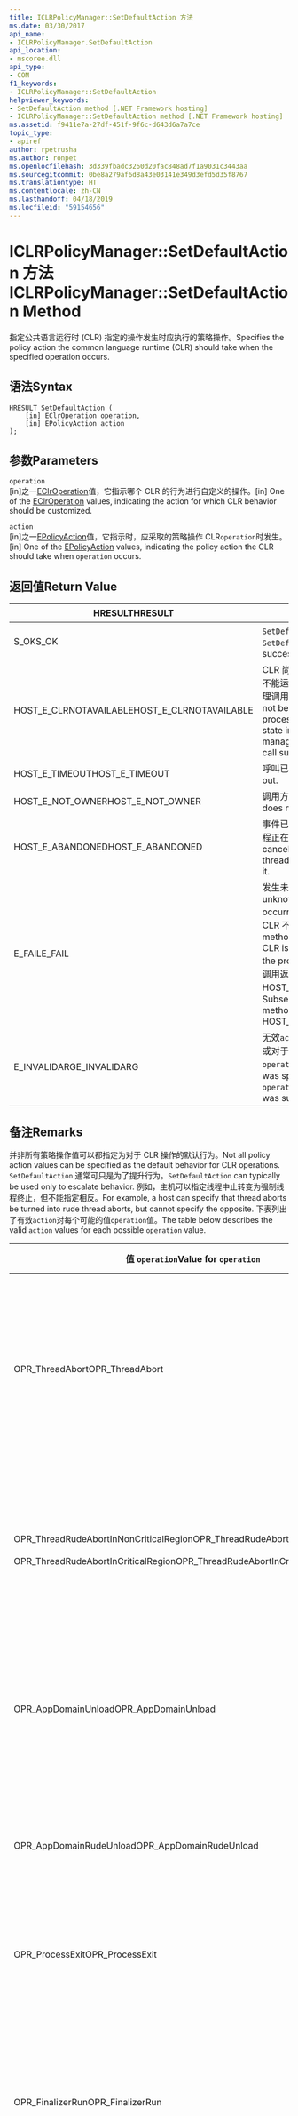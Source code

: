 ```yaml
---
title: ICLRPolicyManager::SetDefaultAction 方法
ms.date: 03/30/2017
api_name:
- ICLRPolicyManager.SetDefaultAction
api_location:
- mscoree.dll
api_type:
- COM
f1_keywords:
- ICLRPolicyManager::SetDefaultAction
helpviewer_keywords:
- SetDefaultAction method [.NET Framework hosting]
- ICLRPolicyManager::SetDefaultAction method [.NET Framework hosting]
ms.assetid: f9411e7a-27df-451f-9f6c-d643d6a7a7ce
topic_type:
- apiref
author: rpetrusha
ms.author: ronpet
ms.openlocfilehash: 3d339fbadc3260d20fac848ad7f1a9031c3443aa
ms.sourcegitcommit: 0be8a279af6d8a43e03141e349d3efd5d35f8767
ms.translationtype: HT
ms.contentlocale: zh-CN
ms.lasthandoff: 04/18/2019
ms.locfileid: "59154656"
---
```

# <a name="iclrpolicymanagersetdefaultaction-method"></a><span data-ttu-id="ddabd-102">ICLRPolicyManager::SetDefaultAction 方法</span><span class="sxs-lookup"><span data-stu-id="ddabd-102">ICLRPolicyManager::SetDefaultAction Method</span></span>
<span data-ttu-id="ddabd-103">指定公共语言运行时 (CLR) 指定的操作发生时应执行的策略操作。</span><span class="sxs-lookup"><span data-stu-id="ddabd-103">Specifies the policy action the common language runtime (CLR) should take when the specified operation occurs.</span></span>  
  
## <a name="syntax"></a><span data-ttu-id="ddabd-104">语法</span><span class="sxs-lookup"><span data-stu-id="ddabd-104">Syntax</span></span>  
  
```  
HRESULT SetDefaultAction (  
    [in] EClrOperation operation,  
    [in] EPolicyAction action  
);  
```  
  
## <a name="parameters"></a><span data-ttu-id="ddabd-105">参数</span><span class="sxs-lookup"><span data-stu-id="ddabd-105">Parameters</span></span>  
 `operation`  
 <span data-ttu-id="ddabd-106">[in]之一[EClrOperation](../../../../docs/framework/unmanaged-api/hosting/eclroperation-enumeration.md)值，它指示哪个 CLR 的行为进行自定义的操作。</span><span class="sxs-lookup"><span data-stu-id="ddabd-106">[in] One of the [EClrOperation](../../../../docs/framework/unmanaged-api/hosting/eclroperation-enumeration.md) values, indicating the action for which CLR behavior should be customized.</span></span>  
  
 `action`  
 <span data-ttu-id="ddabd-107">[in]之一[EPolicyAction](../../../../docs/framework/unmanaged-api/hosting/epolicyaction-enumeration.md)值，它指示时，应采取的策略操作 CLR`operation`时发生。</span><span class="sxs-lookup"><span data-stu-id="ddabd-107">[in] One of the [EPolicyAction](../../../../docs/framework/unmanaged-api/hosting/epolicyaction-enumeration.md) values, indicating the policy action the CLR should take when `operation` occurs.</span></span>  
  
## <a name="return-value"></a><span data-ttu-id="ddabd-108">返回值</span><span class="sxs-lookup"><span data-stu-id="ddabd-108">Return Value</span></span>  
  
|<span data-ttu-id="ddabd-109">HRESULT</span><span class="sxs-lookup"><span data-stu-id="ddabd-109">HRESULT</span></span>|<span data-ttu-id="ddabd-110">描述</span><span class="sxs-lookup"><span data-stu-id="ddabd-110">Description</span></span>|  
|-------------|-----------------|  
|<span data-ttu-id="ddabd-111">S_OK</span><span class="sxs-lookup"><span data-stu-id="ddabd-111">S_OK</span></span>|<span data-ttu-id="ddabd-112">`SetDefaultAction` 已成功返回。</span><span class="sxs-lookup"><span data-stu-id="ddabd-112">`SetDefaultAction` returned successfully.</span></span>|  
|<span data-ttu-id="ddabd-113">HOST_E_CLRNOTAVAILABLE</span><span class="sxs-lookup"><span data-stu-id="ddabd-113">HOST_E_CLRNOTAVAILABLE</span></span>|<span data-ttu-id="ddabd-114">CLR 尚未加载到进程中，或处于不能运行托管的代码或已成功处理调用的状态。</span><span class="sxs-lookup"><span data-stu-id="ddabd-114">The CLR has not been loaded into a process, or the CLR is in a state in which it cannot run managed code or process the call successfully.</span></span>|  
|<span data-ttu-id="ddabd-115">HOST_E_TIMEOUT</span><span class="sxs-lookup"><span data-stu-id="ddabd-115">HOST_E_TIMEOUT</span></span>|<span data-ttu-id="ddabd-116">呼叫已超时。</span><span class="sxs-lookup"><span data-stu-id="ddabd-116">The call timed out.</span></span>|  
|<span data-ttu-id="ddabd-117">HOST_E_NOT_OWNER</span><span class="sxs-lookup"><span data-stu-id="ddabd-117">HOST_E_NOT_OWNER</span></span>|<span data-ttu-id="ddabd-118">调用方不拥有该锁。</span><span class="sxs-lookup"><span data-stu-id="ddabd-118">The caller does not own the lock.</span></span>|  
|<span data-ttu-id="ddabd-119">HOST_E_ABANDONED</span><span class="sxs-lookup"><span data-stu-id="ddabd-119">HOST_E_ABANDONED</span></span>|<span data-ttu-id="ddabd-120">事件已取消时被阻塞的线程或纤程正在等待它。</span><span class="sxs-lookup"><span data-stu-id="ddabd-120">An event was canceled while a blocked thread or fiber was waiting on it.</span></span>|  
|<span data-ttu-id="ddabd-121">E_FAIL</span><span class="sxs-lookup"><span data-stu-id="ddabd-121">E_FAIL</span></span>|<span data-ttu-id="ddabd-122">发生未知的灾难性故障。</span><span class="sxs-lookup"><span data-stu-id="ddabd-122">An unknown catastrophic failure occurred.</span></span> <span data-ttu-id="ddabd-123">方法返回 E_FAIL 后，CLR 不再在进程中使用。</span><span class="sxs-lookup"><span data-stu-id="ddabd-123">After a method returns E_FAIL, the CLR is no longer usable within the process.</span></span> <span data-ttu-id="ddabd-124">对托管方法的后续调用返回 HOST_E_CLRNOTAVAILABLE。</span><span class="sxs-lookup"><span data-stu-id="ddabd-124">Subsequent calls to hosting methods return HOST_E_CLRNOTAVAILABLE.</span></span>|  
|<span data-ttu-id="ddabd-125">E_INVALIDARG</span><span class="sxs-lookup"><span data-stu-id="ddabd-125">E_INVALIDARG</span></span>|<span data-ttu-id="ddabd-126">无效`action`为指定`operation`，或对于提供的值无效`operation`。</span><span class="sxs-lookup"><span data-stu-id="ddabd-126">An invalid `action` was specified for the `operation`, or an invalid value was supplied for `operation`.</span></span>|  
  
## <a name="remarks"></a><span data-ttu-id="ddabd-127">备注</span><span class="sxs-lookup"><span data-stu-id="ddabd-127">Remarks</span></span>  
 <span data-ttu-id="ddabd-128">并非所有策略操作值可以都指定为对于 CLR 操作的默认行为。</span><span class="sxs-lookup"><span data-stu-id="ddabd-128">Not all policy action values can be specified as the default behavior for CLR operations.</span></span> <span data-ttu-id="ddabd-129">`SetDefaultAction` 通常可只是为了提升行为。</span><span class="sxs-lookup"><span data-stu-id="ddabd-129">`SetDefaultAction` can typically be used only to escalate behavior.</span></span> <span data-ttu-id="ddabd-130">例如，主机可以指定线程中止转变为强制线程终止，但不能指定相反。</span><span class="sxs-lookup"><span data-stu-id="ddabd-130">For example, a host can specify that thread aborts be turned into rude thread aborts, but cannot specify the opposite.</span></span> <span data-ttu-id="ddabd-131">下表列出了有效`action`对每个可能的值`operation`值。</span><span class="sxs-lookup"><span data-stu-id="ddabd-131">The table below describes the valid `action` values for each possible `operation` value.</span></span>  
  
|<span data-ttu-id="ddabd-132">值 `operation`</span><span class="sxs-lookup"><span data-stu-id="ddabd-132">Value for `operation`</span></span>|<span data-ttu-id="ddabd-133">有效值 `action`</span><span class="sxs-lookup"><span data-stu-id="ddabd-133">Valid values for `action`</span></span>|  
|---------------------------|-------------------------------|  
|<span data-ttu-id="ddabd-134">OPR_ThreadAbort</span><span class="sxs-lookup"><span data-stu-id="ddabd-134">OPR_ThreadAbort</span></span>|<span data-ttu-id="ddabd-135">-   eAbortThread</span><span class="sxs-lookup"><span data-stu-id="ddabd-135">-   eAbortThread</span></span><br /><span data-ttu-id="ddabd-136">-   eRudeAbortThread</span><span class="sxs-lookup"><span data-stu-id="ddabd-136">-   eRudeAbortThread</span></span><br /><span data-ttu-id="ddabd-137">-   eUnloadAppDomain</span><span class="sxs-lookup"><span data-stu-id="ddabd-137">-   eUnloadAppDomain</span></span><br /><span data-ttu-id="ddabd-138">-   eRudeUnloadAppDomain</span><span class="sxs-lookup"><span data-stu-id="ddabd-138">-   eRudeUnloadAppDomain</span></span><br /><span data-ttu-id="ddabd-139">-   eExitProcess</span><span class="sxs-lookup"><span data-stu-id="ddabd-139">-   eExitProcess</span></span><br /><span data-ttu-id="ddabd-140">-   eFastExitProcess</span><span class="sxs-lookup"><span data-stu-id="ddabd-140">-   eFastExitProcess</span></span><br /><span data-ttu-id="ddabd-141">-   eRudeExitProcess</span><span class="sxs-lookup"><span data-stu-id="ddabd-141">-   eRudeExitProcess</span></span><br /><span data-ttu-id="ddabd-142">-   eDisableRuntime</span><span class="sxs-lookup"><span data-stu-id="ddabd-142">-   eDisableRuntime</span></span>|  
|<span data-ttu-id="ddabd-143">OPR_ThreadRudeAbortInNonCriticalRegion</span><span class="sxs-lookup"><span data-stu-id="ddabd-143">OPR_ThreadRudeAbortInNonCriticalRegion</span></span><br /><br /> <span data-ttu-id="ddabd-144">OPR_ThreadRudeAbortInCriticalRegion</span><span class="sxs-lookup"><span data-stu-id="ddabd-144">OPR_ThreadRudeAbortInCriticalRegion</span></span>|<span data-ttu-id="ddabd-145">-   eRudeAbortThread</span><span class="sxs-lookup"><span data-stu-id="ddabd-145">-   eRudeAbortThread</span></span><br /><span data-ttu-id="ddabd-146">-   eUnloadAppDomain</span><span class="sxs-lookup"><span data-stu-id="ddabd-146">-   eUnloadAppDomain</span></span><br /><span data-ttu-id="ddabd-147">-   eRudeUnloadAppDomain</span><span class="sxs-lookup"><span data-stu-id="ddabd-147">-   eRudeUnloadAppDomain</span></span><br /><span data-ttu-id="ddabd-148">-   eExitProcess</span><span class="sxs-lookup"><span data-stu-id="ddabd-148">-   eExitProcess</span></span><br /><span data-ttu-id="ddabd-149">-   eFastExitProcess</span><span class="sxs-lookup"><span data-stu-id="ddabd-149">-   eFastExitProcess</span></span><br /><span data-ttu-id="ddabd-150">-   eRudeExitProcess</span><span class="sxs-lookup"><span data-stu-id="ddabd-150">-   eRudeExitProcess</span></span><br /><span data-ttu-id="ddabd-151">-   eDisableRuntime</span><span class="sxs-lookup"><span data-stu-id="ddabd-151">-   eDisableRuntime</span></span>|  
|<span data-ttu-id="ddabd-152">OPR_AppDomainUnload</span><span class="sxs-lookup"><span data-stu-id="ddabd-152">OPR_AppDomainUnload</span></span>|<span data-ttu-id="ddabd-153">-   eUnloadAppDomain</span><span class="sxs-lookup"><span data-stu-id="ddabd-153">-   eUnloadAppDomain</span></span><br /><span data-ttu-id="ddabd-154">-   eRudeUnloadAppDomain</span><span class="sxs-lookup"><span data-stu-id="ddabd-154">-   eRudeUnloadAppDomain</span></span><br /><span data-ttu-id="ddabd-155">-   eExitProcess</span><span class="sxs-lookup"><span data-stu-id="ddabd-155">-   eExitProcess</span></span><br /><span data-ttu-id="ddabd-156">-   eFastExitProcess</span><span class="sxs-lookup"><span data-stu-id="ddabd-156">-   eFastExitProcess</span></span><br /><span data-ttu-id="ddabd-157">-   eRudeExitProcess</span><span class="sxs-lookup"><span data-stu-id="ddabd-157">-   eRudeExitProcess</span></span><br /><span data-ttu-id="ddabd-158">-   eDisableRuntime</span><span class="sxs-lookup"><span data-stu-id="ddabd-158">-   eDisableRuntime</span></span>|  
|<span data-ttu-id="ddabd-159">OPR_AppDomainRudeUnload</span><span class="sxs-lookup"><span data-stu-id="ddabd-159">OPR_AppDomainRudeUnload</span></span>|<span data-ttu-id="ddabd-160">-   eRudeUnloadAppDomain</span><span class="sxs-lookup"><span data-stu-id="ddabd-160">-   eRudeUnloadAppDomain</span></span><br /><span data-ttu-id="ddabd-161">-   eExitProcess</span><span class="sxs-lookup"><span data-stu-id="ddabd-161">-   eExitProcess</span></span><br /><span data-ttu-id="ddabd-162">-   eFastExitProcess</span><span class="sxs-lookup"><span data-stu-id="ddabd-162">-   eFastExitProcess</span></span><br /><span data-ttu-id="ddabd-163">-   eRudeExitProcess</span><span class="sxs-lookup"><span data-stu-id="ddabd-163">-   eRudeExitProcess</span></span><br /><span data-ttu-id="ddabd-164">-   eDisableRuntime</span><span class="sxs-lookup"><span data-stu-id="ddabd-164">-   eDisableRuntime</span></span>|  
|<span data-ttu-id="ddabd-165">OPR_ProcessExit</span><span class="sxs-lookup"><span data-stu-id="ddabd-165">OPR_ProcessExit</span></span>|<span data-ttu-id="ddabd-166">-   eExitProcess</span><span class="sxs-lookup"><span data-stu-id="ddabd-166">-   eExitProcess</span></span><br /><span data-ttu-id="ddabd-167">-   eFastExitProcess</span><span class="sxs-lookup"><span data-stu-id="ddabd-167">-   eFastExitProcess</span></span><br /><span data-ttu-id="ddabd-168">-   eRudeExitProcess</span><span class="sxs-lookup"><span data-stu-id="ddabd-168">-   eRudeExitProcess</span></span><br /><span data-ttu-id="ddabd-169">-   eDisableRuntime</span><span class="sxs-lookup"><span data-stu-id="ddabd-169">-   eDisableRuntime</span></span>|  
|<span data-ttu-id="ddabd-170">OPR_FinalizerRun</span><span class="sxs-lookup"><span data-stu-id="ddabd-170">OPR_FinalizerRun</span></span>|<span data-ttu-id="ddabd-171">-   eNoAction</span><span class="sxs-lookup"><span data-stu-id="ddabd-171">-   eNoAction</span></span><br /><span data-ttu-id="ddabd-172">-   eAbortThread</span><span class="sxs-lookup"><span data-stu-id="ddabd-172">-   eAbortThread</span></span><br /><span data-ttu-id="ddabd-173">-   eRudeAbortThread</span><span class="sxs-lookup"><span data-stu-id="ddabd-173">-   eRudeAbortThread</span></span><br /><span data-ttu-id="ddabd-174">-   eUnloadAppDomain</span><span class="sxs-lookup"><span data-stu-id="ddabd-174">-   eUnloadAppDomain</span></span><br /><span data-ttu-id="ddabd-175">-   eRudeUnloadAppDomain</span><span class="sxs-lookup"><span data-stu-id="ddabd-175">-   eRudeUnloadAppDomain</span></span><br /><span data-ttu-id="ddabd-176">-   eExitProcess</span><span class="sxs-lookup"><span data-stu-id="ddabd-176">-   eExitProcess</span></span><br /><span data-ttu-id="ddabd-177">-   eFastExitProcess</span><span class="sxs-lookup"><span data-stu-id="ddabd-177">-   eFastExitProcess</span></span><br /><span data-ttu-id="ddabd-178">-   eRudeExitProcess</span><span class="sxs-lookup"><span data-stu-id="ddabd-178">-   eRudeExitProcess</span></span><br /><span data-ttu-id="ddabd-179">-   eDisableRuntime</span><span class="sxs-lookup"><span data-stu-id="ddabd-179">-   eDisableRuntime</span></span>|  
  
## <a name="requirements"></a><span data-ttu-id="ddabd-180">要求</span><span class="sxs-lookup"><span data-stu-id="ddabd-180">Requirements</span></span>  
 <span data-ttu-id="ddabd-181">**平台：** 请参阅[系统需求](../../../../docs/framework/get-started/system-requirements.md)。</span><span class="sxs-lookup"><span data-stu-id="ddabd-181">**Platforms:** See [System Requirements](../../../../docs/framework/get-started/system-requirements.md).</span></span>  
  
 <span data-ttu-id="ddabd-182">**标头：** MSCorEE.h</span><span class="sxs-lookup"><span data-stu-id="ddabd-182">**Header:** MSCorEE.h</span></span>  
  
 <span data-ttu-id="ddabd-183">**库：** 包含为 MSCorEE.dll 中的资源</span><span class="sxs-lookup"><span data-stu-id="ddabd-183">**Library:** Included as a resource in MSCorEE.dll</span></span>  
  
 <span data-ttu-id="ddabd-184">**.NET Framework 版本：**[!INCLUDE[net_current_v20plus](../../../../includes/net-current-v20plus-md.md)]</span><span class="sxs-lookup"><span data-stu-id="ddabd-184">**.NET Framework Versions:** [!INCLUDE[net_current_v20plus](../../../../includes/net-current-v20plus-md.md)]</span></span>  
  
## <a name="see-also"></a><span data-ttu-id="ddabd-185">请参阅</span><span class="sxs-lookup"><span data-stu-id="ddabd-185">See also</span></span>

- [<span data-ttu-id="ddabd-186">EClrOperation 枚举</span><span class="sxs-lookup"><span data-stu-id="ddabd-186">EClrOperation Enumeration</span></span>](../../../../docs/framework/unmanaged-api/hosting/eclroperation-enumeration.md)
- [<span data-ttu-id="ddabd-187">EPolicyAction 枚举</span><span class="sxs-lookup"><span data-stu-id="ddabd-187">EPolicyAction Enumeration</span></span>](../../../../docs/framework/unmanaged-api/hosting/epolicyaction-enumeration.md)
- [<span data-ttu-id="ddabd-188">ICLRPolicyManager 接口</span><span class="sxs-lookup"><span data-stu-id="ddabd-188">ICLRPolicyManager Interface</span></span>](../../../../docs/framework/unmanaged-api/hosting/iclrpolicymanager-interface.md)
